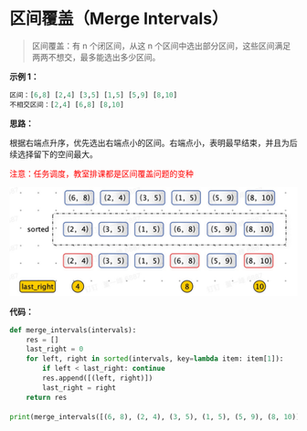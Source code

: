 # 区间覆盖（Merge Intervals）

> 区间覆盖：有 n 个闭区间，从这 n 个区间中选出部分区间，这些区间满足两两不想交，最多能选出多少区间。

**示例 1：**

```python
区间：[6,8] [2,4] [3,5] [1,5] [5,9] [8,10]
不相交区间：[2,4] [6,8] [8,10]
```

**思路：**

根据右端点升序，优先选出右端点小的区间。右端点小，表明最早结束，并且为后续选择留下的空间最大。

<font color=red>注意：任务调度，教室排课都是区间覆盖问题的变种</font>

![](images/20210803095750.jpg)

**代码：**

```python
def merge_intervals(intervals):
    res = []
    last_right = 0
    for left, right in sorted(intervals, key=lambda item: item[1]):
        if left < last_right: continue
        res.append([(left, right)])
        last_right = right
    return res

print(merge_intervals([(6, 8), (2, 4), (3, 5), (1, 5), (5, 9), (8, 10)]))
```

